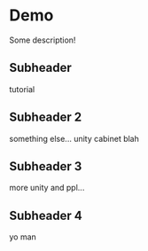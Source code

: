 # Demo

Some description!

## Subheader

tutorial

## Subheader 2

something else... unity cabinet blah

## Subheader 3

more unity and ppl...

## Subheader 4

yo man